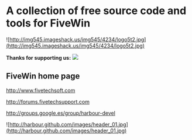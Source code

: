 # A collection of free source code and tools for FiveWin #

![http://img545.imageshack.us/img545/4234/logo5t2.jpg](http://img545.imageshack.us/img545/4234/logo5t2.jpg)

**Thanks for supporting us:**
<a href='https://www.paypal.com/cgi-bin/webscr?cmd=_donations&business=alinares%40fivetechsoft%2ecom&lc=US&item_name=Antonio%20Linares&currency_code=EUR&bn=PP%2dDonationsBF%3abtn_donateCC_LG%2egif%3aNonHosted'><img src='http://www.paypal.com/en_US/i/btn/x-click-but04.gif' /></a>

## FiveWin home page ##

http://www.fivetechsoft.com

http://forums.fivetechsupport.com

http://groups.google.es/group/harbour-devel

![http://harbour.github.com/images/header_01.jpg](http://harbour.github.com/images/header_01.jpg)
